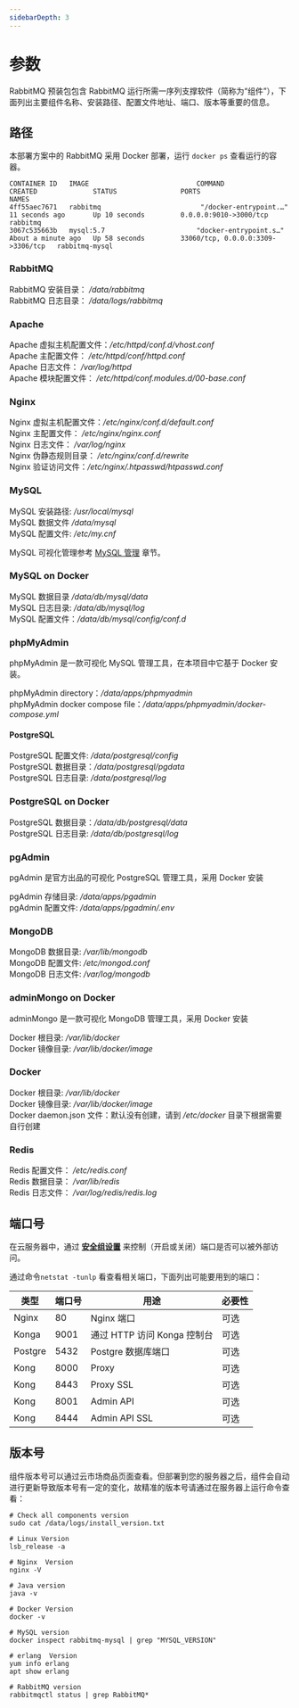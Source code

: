 ```yaml
---
sidebarDepth: 3
---
```


# 参数

RabbitMQ 预装包包含 RabbitMQ 运行所需一序列支撑软件（简称为“组件”），下面列出主要组件名称、安装路径、配置文件地址、端口、版本等重要的信息。

## 路径

本部署方案中的 RabbitMQ 采用 Docker 部署，运行 `docker ps` 查看运行的容器。
```
CONTAINER ID   IMAGE                           COMMAND                  CREATED              STATUS                PORTS                               NAMES
4ff55aec7671   rabbitmq                         "/docker-entrypoint.…"   11 seconds ago       Up 10 seconds         0.0.0.0:9010->3000/tcp              rabbitmq
3067c535663b   mysql:5.7                       "docker-entrypoint.s…"   About a minute ago   Up 58 seconds         33060/tcp, 0.0.0.0:3309->3306/tcp   rabbitmq-mysql
```

### RabbitMQ

RabbitMQ 安装目录： */data/rabbitmq*  
RabbitMQ 日志目录： */data/logs/rabbitmq*  

### Apache

Apache 虚拟主机配置文件：*/etc/httpd/conf.d/vhost.conf*  
Apache 主配置文件： */etc/httpd/conf/httpd.conf*  
Apache 日志文件： */var/log/httpd*  
Apache 模块配置文件： */etc/httpd/conf.modules.d/00-base.conf*

### Nginx

Nginx 虚拟主机配置文件：*/etc/nginx/conf.d/default.conf*  
Nginx 主配置文件： */etc/nginx/nginx.conf*  
Nginx 日志文件： */var/log/nginx*  
Nginx 伪静态规则目录： */etc/nginx/conf.d/rewrite*  
Nginx 验证访问文件：*/etc/nginx/.htpasswd/htpasswd.conf*  

### MySQL

MySQL 安装路径: */usr/local/mysql*  
MySQL 数据文件 */data/mysql*  
MySQL 配置文件: */etc/my.cnf*  

MySQL 可视化管理参考 [MySQL 管理](/zh/admin-mysql.md) 章节。

### MySQL on Docker

MySQL 数据目录 */data/db/mysql/data*  
MySQL 日志目录: */data/db/mysql/log*  
MySQL 配置文件：*/data/db/mysql/config/conf.d*  

### phpMyAdmin

phpMyAdmin 是一款可视化 MySQL 管理工具，在本项目中它基于 Docker 安装。  

phpMyAdmin directory：*/data/apps/phpmyadmin*  
phpMyAdmin docker compose file：*/data/apps/phpmyadmin/docker-compose.yml* 

#### PostgreSQL

PostgreSQL 配置文件: */data/postgresql/config*   
PostgreSQL 数据目录：*/data/postgresql/pgdata*   
PostgreSQL 日志目录: */data/postgresql/log*  

### PostgreSQL on Docker

PostgreSQL 数据目录：*/data/db/postgresql/data*  
PostgreSQL 日志目录: */data/db/postgresql/log*  

### pgAdmin

pgAdmin 是官方出品的可视化 PostgreSQL 管理工具，采用 Docker 安装

pgAdmin 存储目录: */data/apps/pgadmin*  
pgAdmin 配置文件: */data/apps/pgadmin/.env*  

### MongoDB

MongoDB 数据目录: */var/lib/mongodb*  
MongoDB 配置文件: */etc/mongod.conf*  
MongoDB 日志文件: */var/log/mongodb*  

### adminMongo on Docker

adminMongo 是一款可视化 MongoDB 管理工具，采用 Docker 安装

Docker 根目录: */var/lib/docker*  
Docker 镜像目录: */var/lib/docker/image*  

### Docker

Docker 根目录: */var/lib/docker*  
Docker 镜像目录: */var/lib/docker/image*   
Docker daemon.json 文件：默认没有创建，请到 */etc/docker* 目录下根据需要自行创建   

### Redis

Redis 配置文件： */etc/redis.conf*  
Redis 数据目录： */var/lib/redis*  
Redis 日志文件： */var/log/redis/redis.log*

## 端口号

在云服务器中，通过 **[安全组设置](https://support.websoft9.com/docs/faq/zh/tech-instance.html)** 来控制（开启或关闭）端口是否可以被外部访问。 

通过命令`netstat -tunlp` 看查看相关端口，下面列出可能要用到的端口：

| 类型          | 端口号 | 用途                         | 必要性 |
| ------------- | ------ | ---------------------------- | ------ |
| Nginx | 80   | Nginx 端口           | 可选   |
| Konga        | 9001   | 通过 HTTP 访问 Konga 控制台 | 可选   |
| Postgre | 5432   | Postgre 数据库端口            | 可选   |
| Kong      | 8000   | Proxy                 | 可选   |
| Kong      | 8443   | Proxy SSL                 | 可选   |
| Kong       | 8001  | Admin API                 | 可选   |
| Kong      | 8444   | Admin API SSL                 | 可选   |

## 版本号

组件版本号可以通过云市场商品页面查看。但部署到您的服务器之后，组件会自动进行更新导致版本号有一定的变化，故精准的版本号请通过在服务器上运行命令查看：

```shell
# Check all components version
sudo cat /data/logs/install_version.txt

# Linux Version
lsb_release -a

# Nginx  Version
nginx -V

# Java version
java -v

# Docker Version
docker -v

# MySQL version
docker inspect rabbitmq-mysql | grep "MYSQL_VERSION"

# erlang  Version
yum info erlang
apt show erlang

# RabbitMQ version
rabbitmqctl status | grep RabbitMQ*
```
